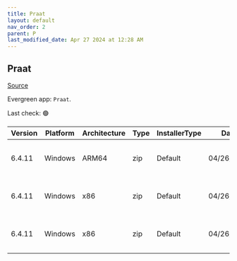 ```yaml
---
title: Praat
layout: default
nav_order: 2
parent: P
last_modified_date: Apr 27 2024 at 12:28 AM
---
```


## Praat

[Source](https://www.fon.hum.uva.nl/praat/)

Evergreen app: `Praat`. 

Last check: 🟢

| Version | Platform | Architecture | Type | InstallerType | Date       | Size     | URI                                                                                                                                                                      |
| ------- | -------- | ------------ | ---- | ------------- | ---------- | -------- | ------------------------------------------------------------------------------------------------------------------------------------------------------------------------ |
| 6.4.11  | Windows  | ARM64        | zip  | Default       | 04/26/2024 | 17881507 | [https://github.com/praat/praat/releases/download/v6.4.11/praat6411_win-arm64.zip](https://github.com/praat/praat/releases/download/v6.4.11/praat6411_win-arm64.zip)     |
| 6.4.11  | Windows  | x86          | zip  | Default       | 04/26/2024 | 19381197 | [https://github.com/praat/praat/releases/download/v6.4.11/praat6411_win-intel32.zip](https://github.com/praat/praat/releases/download/v6.4.11/praat6411_win-intel32.zip) |
| 6.4.11  | Windows  | x86          | zip  | Default       | 04/26/2024 | 19135016 | [https://github.com/praat/praat/releases/download/v6.4.11/praat6411_win-intel64.zip](https://github.com/praat/praat/releases/download/v6.4.11/praat6411_win-intel64.zip) |
